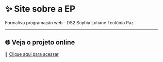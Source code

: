 # ✨ Site sobre a EP 

Formativa programação web - DS2 Sophia Lohane Teotônio Paz

---

## 🌐 Veja o projeto online

🔗 [Clique aqui para acessar](https://sophwareix.github.io/Site-EP/)

